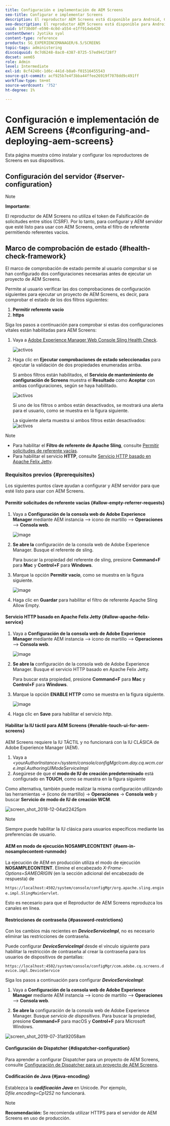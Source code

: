 ```yaml
---
title: Configuración e implementación de AEM Screens
seo-title: Configurar e implementar Screens
description: El reproductor AEM Screens está disponible para Android, Chrome OS, iOS y Windows. Esta página describe la configuración y la implementación de AEM Screens y también resume las directrices de selección h/w para el dispositivo de reproducción.
seo-description: El reproductor AEM Screens está disponible para Android, Chrome OS, iOS y Windows. Esta página describe la configuración y la implementación de AEM Screens y también resume las directrices de selección h/w para el dispositivo de reproducción.
uuid: bf730d0f-e590-4c0d-a554-e1ff914eb420
contentOwner: Jyotika syal
content-type: reference
products: SG_EXPERIENCEMANAGER/6.5/SCREENS
topic-tags: administering
discoiquuid: 0c7d6248-8ac0-4387-8725-57ed941f28f7
docset: aem65
role: Admin
level: Intermediate
exl-id: 8cf4240c-1d6c-441d-b8a0-f01516455543
source-git-commit: acf925b7e4f3bba44ffee26919f7078dd9c491ff
workflow-type: tm+mt
source-wordcount: '752'
ht-degree: 1%

---
```


# Configuración e implementación de AEM Screens {#configuring-and-deploying-aem-screens}

Esta página muestra cómo instalar y configurar los reproductores de Screens en sus dispositivos.

## Configuración del servidor {#server-configuration}

>[!NOTE]
>
>**Importante**:
>
>El reproductor de AEM Screens no utiliza el token de Falsificación de solicitudes entre sitios (CSRF). Por lo tanto, para configurar y AEM servidor que esté listo para usar con AEM Screens, omita el filtro de referente permitiendo referentes vacíos.

## Marco de comprobación de estado {#health-check-framework}

El marco de comprobación de estado permite al usuario comprobar si se han configurado dos configuraciones necesarias antes de ejecutar un proyecto de AEM Screens.

Permite al usuario verificar las dos comprobaciones de configuración siguientes para ejecutar un proyecto de AEM Screens, es decir, para comprobar el estado de los dos filtros siguientes:

1. **Permitir referente vacío**
2. **https**

Siga los pasos a continuación para comprobar si estas dos configuraciones vitales están habilitadas para AEM Screens:

1. Vaya a [Adobe Experience Manager Web Console Sling Health Check](http://localhost:4502/system/console/healthcheck?tags=screensconfigs&amp;overrideGlobalTimeout=).

   ![activos](assets/health-check1.png)


2. Haga clic en **Ejecutar comprobaciones de estado seleccionadas** para ejecutar la validación de dos propiedades enumeradas arriba.

   Si ambos filtros están habilitados, el **Servicio de mantenimiento de configuración de Screens** muestra el **Resultado** como **Aceptar** con ambas configuraciones, según se haya habilitado.

   ![activos](assets/health-check2.png)

   Si uno de los filtros o ambos están desactivados, se mostrará una alerta para el usuario, como se muestra en la figura siguiente.

   La siguiente alerta muestra si ambos filtros están desactivados:
   ![activos](assets/health-check3.png)

>[!NOTE]
>
>* Para habilitar el **Filtro de referente de Apache Sling**, consulte [Permitir solicitudes de referente vacías](/help/user-guide/configuring-screens-introduction.md#allow-empty-referrer-requests).
>* Para habilitar el servicio **HTTP**, consulte [Servicio HTTP basado en Apache Felix Jetty](/help/user-guide/configuring-screens-introduction.md#allow-apache-felix-service).


### Requisitos previos {#prerequisites}

Los siguientes puntos clave ayudan a configurar y AEM servidor para que esté listo para usar con AEM Screens.

#### Permitir solicitudes de referente vacías {#allow-empty-referrer-requests}

1. Vaya a **Configuración de la consola web de Adobe Experience Manager** mediante AEM instancia —> icono de martillo —> **Operaciones** —> **Consola web**.

   ![image](assets/config/empty-ref1.png)

1. **Se abre la** configuración de la consola web de Adobe Experience Manager. Busque el referente de sling.

   Para buscar la propiedad del referente de sling, presione **Command+F** para **Mac** y **Control+F** para **Windows**.

1. Marque la opción **Permitir vacío**, como se muestra en la figura siguiente.

   ![image](assets/config/empty-ref2.png)

1. Haga clic en **Guardar** para habilitar el filtro de referente Apache Sling Allow Empty.


#### Servicio HTTP basado en Apache Felix Jetty {#allow-apache-felix-service}

1. Vaya a **Configuración de la consola web de Adobe Experience Manager** mediante AEM instancia —> icono de martillo —> **Operaciones** —> **Consola web**.

   ![image](assets/config/empty-ref1.png)

1. **Se abre la** configuración de la consola web de Adobe Experience Manager. Busque el servicio HTTP basado en Apache Felix Jetty.

   Para buscar esta propiedad, presione **Command+F** para **Mac** y **Control+F** para **Windows**.

1. Marque la opción **ENABLE HTTP** como se muestra en la figura siguiente.

   ![image](assets/config/config-1.png)

1. Haga clic en **Save** para habilitar el servicio *http*.

#### Habilitar la IU táctil para AEM Screens {#enable-touch-ui-for-aem-screens}

AEM Screens requiere la IU TÁCTIL y no funcionará con la IU CLÁSICA de Adobe Experience Manager (AEM).

1. Vaya a *&lt;yourAuthorInstance>/system/console/configMgr/com.day.cq.wcm.core.impl.AuthoringUIModeServiceImpl*
1. Asegúrese de que el **modo de IU de creación predeterminado** está configurado en **TOUCH**, como se muestra en la figura siguiente

Como alternativa, también puede realizar la misma configuración utilizando las herramientas *->* (icono de martillo) -> **Operaciones** -> **Consola web** y buscar **Servicio de modo de IU de creación WCM**.

![screen_shot_2018-12-04at22425pm](assets/screen_shot_2018-12-04at22425pm.png)

>[!NOTE]
>
>Siempre puede habilitar la IU clásica para usuarios específicos mediante las preferencias de usuario.

#### AEM en modo de ejecución NOSAMPLECONTENT {#aem-in-nosamplecontent-runmode}

La ejecución de AEM en producción utiliza el modo de ejecución **NOSAMPLECONTENT**. Elimine el encabezado *X-Frame-Options=SAMEORIGIN* (en la sección adicional del encabezado de respuesta) de

`https://localhost:4502/system/console/configMgr/org.apache.sling.engine.impl.SlingMainServlet`.

Esto es necesario para que el Reproductor de AEM Screens reproduzca los canales en línea.

#### Restricciones de contraseña {#password-restrictions}

Con los cambios más recientes en ***DeviceServiceImpl***, no es necesario eliminar las restricciones de contraseña.

Puede configurar ***DeviceServiceImpl*** desde el vínculo siguiente para habilitar la restricción de contraseña al crear la contraseña para los usuarios de dispositivos de pantallas:

`https://localhost:4502/system/console/configMgr/com.adobe.cq.screens.device.impl.DeviceService`

Siga los pasos a continuación para configurar ***DeviceServiceImpl***:

1. Vaya a **Configuración de la consola web de Adobe Experience Manager** mediante AEM instancia —> icono de martillo —> **Operaciones** —> **Consola web**.

1. **Se abre la** configuración de la consola web de Adobe Experience Manager. Busque *servicio de dispositivos*. Para buscar la propiedad, presione **Command+F** para macOS y **Control+F** para Microsoft Windows.

![screen_shot_2019-07-31at92058am](assets/screen_shot_2019-07-31at92058am.png)

#### Configuración de Dispatcher {#dispatcher-configuration}

Para aprender a configurar Dispatcher para un proyecto de AEM Screens, consulte [Configuración de Dispatcher para un proyecto de AEM Screens](dispatcher-configurations-aem-screens.md).

#### Codificación de Java {#java-encoding}

Establezca la ***codificación Java*** en Unicode. Por ejemplo, *Dfile.encoding=Cp1252* no funcionará.

>[!NOTE]
>**Recomendación:**
>Se recomienda utilizar HTTPS para el servidor de AEM Screens en uso de producción.
